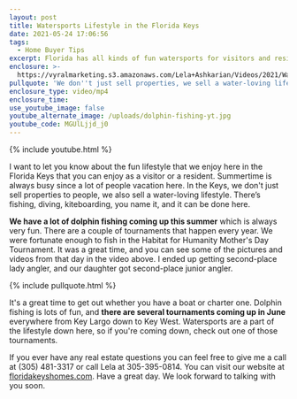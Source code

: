 ```yaml
---
layout: post
title: Watersports Lifestyle in the Florida Keys
date: 2021-05-24 17:06:56
tags:
  - Home Buyer Tips
excerpt: Florida has all kinds of fun watersports for visitors and residents.
enclosure: >-
  https://vyralmarketing.s3.amazonaws.com/Lela+Ashkarian/Videos/2021/Watersports+Lifestyle+in+the+Florida+Keys.mp4
pullquote: 'We don''t just sell properties, we sell a water-loving lifestyle.'
enclosure_type: video/mp4
enclosure_time:
use_youtube_image: false
youtube_alternate_image: /uploads/dolphin-fishing-yt.jpg
youtube_code: MGUlLjjd_j0
---
```

{% include youtube.html %}

I want to let you know about the fun lifestyle that we enjoy here in the Florida Keys that you can enjoy as a visitor or a resident. Summertime is always busy since a lot of people vacation here. In the Keys, we don't just sell properties to people, we also sell a water-loving lifestyle. There’s fishing, diving, kiteboarding, you name it, and it can be done here.

**We have a lot of dolphin fishing coming up this summer** which is always very fun. There are a couple of tournaments that happen every year. We were fortunate enough to fish in the Habitat for Humanity Mother's Day Tournament. It was a great time, and you can see some of the pictures and videos from that day in the video above. I ended up getting second-place lady angler, and our daughter got second-place junior angler.

{% include pullquote.html %}

It's a great time to get out whether you have a boat or charter one. Dolphin fishing is lots of fun, and **there are several tournaments coming up in June** everywhere from Key Largo down to Key West. Watersports are a part of the lifestyle down here, so if you're coming down, check out one of those tournaments.

If you ever have any real estate questions you can feel free to give me a call at (305) 481-3317 or call Lela at 305-395-0814. You can visit our website at [floridakeyshomes.com](http://floridakeyshomes.com). Have a great day. We look forward to talking with you soon.
